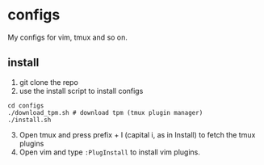 # configs
My configs for vim, tmux and so on.

## install 
1. git clone the repo
2. use the install script to install configs
```shell
cd configs
./download_tpm.sh # download tpm (tmux plugin manager)
./install.sh 
```
3. Open tmux and press prefix + I (capital i, as in Install) to fetch the tmux plugins
4. Open vim and type `:PlugInstall` to install vim plugins.
